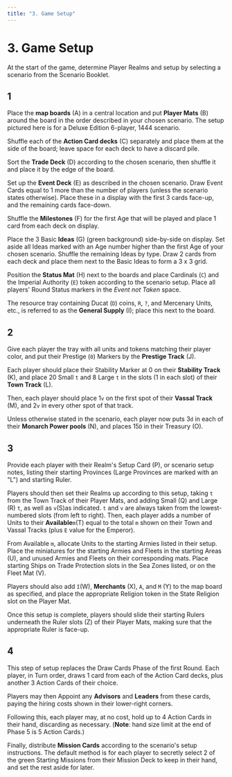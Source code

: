 ```yaml
---
title: "3. Game Setup"
---
```


# 3. Game Setup

At the start of the game, determine Player Realms and setup by selecting a scenario from the Scenario Booklet. 

## 1

Place the **map boards** (A) in a central location and put **Player Mats** (B) around the board in the order described in your chosen scenario. The setup pictured here is for a Deluxe Edition 6-player, 1444 scenario.

Shuffle each of the **Action Card decks** (C) separately and place them at the side of the board; leave space for each deck to have a discard pile.
	
Sort the **Trade Deck** (D) according to the chosen scenario, then shuffle it and place it by the edge of the board.
	
Set up the **Event Deck** (E) as described in the chosen scenario. Draw Event Cards equal to 1 more than the number of players (unless the scenario states otherwise). Place these in a display with the first 3 cards face-up, and the remaining cards face-down.
	
Shuffle the **Milestones** (F) for the first Age that will be played and place 1 card from each deck on display.
	
Place the 3 Basic **Ideas** (G) (green background) side-by-side on display. Set aside all Ideas marked with an Age number higher than the first Age of your chosen scenario. Shuffle the remaining Ideas by type. Draw 2 cards from each deck and place them next to the Basic Ideas to form a 3 x 3 grid.
	
Position the **Status Mat** (H) next to the boards and place Cardinals (`C`) and the Imperial Authority (`E`) token according to the scenario setup. Place all players' Round Status markers in the *Event not Taken* space.
	
The resource tray containing Ducat (`D`) coins, `R`, `?`, and Mercenary Units, etc., is referred to as the **General Supply** (I); place this next to the board.
	
## 2

Give each player the tray with all units and tokens matching their player color, and put their Prestige (`0`) Markers by the **Prestige Track** (J).

Each player should place their Stability Marker at 0 on their **Stability Track** (K), and place 20 Small `t` and 8 Large `t` in the slots (1 in each slot) of their **Town Track** (L).
	
Then, each player should place 1`v` on the first spot of their **Vassal Track** (M), and 2`v` in every other spot of that track.
	
Unless otherwise stated in the scenario, each player now puts 3`d` in each of their **Monarch Power pools** (N), and places 15`D` in their Treasury (O).
	
## 3

Provide each player with their Realm's Setup Card (P), or scenario setup notes, listing their starting Provinces (Large Provinces are marked with an "L") and starting Ruler.

Players should then set their Realms up according to this setup, taking `t` from the Town Track of their Player Mats, and adding Small (Q) and Large (R) `t`, as well as `v`(S)as indicated. `t` and `v` are always taken from the lowest-numbered slots (from left to right). Then, each player adds a number of Units to their **Available**`m`(T) equal to the total `m` shown on their Town and Vassal Tracks (plus `E` value for the Emperor).

From Available `m`, allocate Units to the starting Armies listed in their setup. Place the miniatures for the starting Armies and Fleets in the starting Areas (U), and unused Armies and Fleets on their corresponding mats. Place starting Ships on Trade Protection slots in the Sea Zones listed, or on the Fleet Mat (V).

Players should also add `I`(W), **Merchants** (X), `A`, and `M` (Y) to the map board as specified, and place the appropriate Religion token in the State Religion slot on the Player Mat. 

Once this setup is complete, players should slide their starting Rulers underneath the Ruler slots (Z) of their Player Mats, making sure that the appropriate Ruler is face-up.
	
## 4

This step of setup replaces the Draw Cards Phase of the first Round. Each player, in Turn order, draws 1 card from each of the Action Card decks, plus another 3 Action Cards of their choice.

Players may then Appoint any **Advisors** and **Leaders** from these cards, paying the hiring costs shown in their lower-right corners.

Following this, each player may, at no cost, hold up to 4 Action Cards in their hand, discarding as necessary. (**Note**: hand size limit at the end of Phase 5 is 5 Action Cards.)

Finally, distribute **Mission Cards** according to the scenario's setup instructions. The default method is for each player to secretly select 2 of the green Starting Missions from their Mission Deck to keep in their hand, and set the rest aside for later.